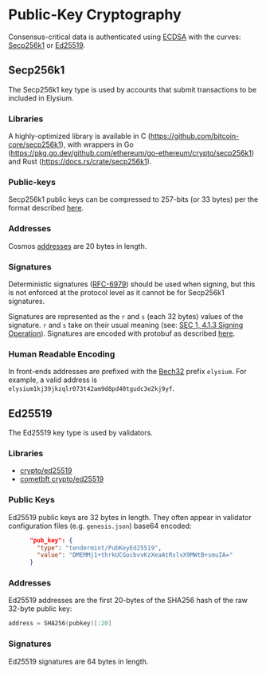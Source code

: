 # Public-Key Cryptography

<!-- toc -->

Consensus-critical data is authenticated using [ECDSA](https://www.secg.org/sec1-v2.pdf) with the curves: [Secp256k1](https://en.bitcoin.it/wiki/Secp256k1) or [Ed25519](https://en.wikipedia.org/wiki/EdDSA#Ed25519).

## Secp256k1

The Secp256k1 key type is used by accounts that submit transactions to be included in Elysium.

### Libraries

A highly-optimized library is available in C (<https://github.com/bitcoin-core/secp256k1>), with wrappers in Go (<https://pkg.go.dev/github.com/ethereum/go-ethereum/crypto/secp256k1>) and Rust (<https://docs.rs/crate/secp256k1>).

### Public-keys

Secp256k1 public keys can be compressed to 257-bits (or 33 bytes) per the format described [here](https://docs.cosmos.network/v0.46/basics/accounts.html#public-keys).

### Addresses

Cosmos [addresses](https://docs.cosmos.network/v0.46/basics/accounts.html#addresses) are 20 bytes in length.

### Signatures

Deterministic signatures ([RFC-6979](https://tools.ietf.org/rfc/rfc6979.txt)) should be used when signing, but this is not enforced at the protocol level as it cannot be for Secp256k1 signatures.

Signatures are represented as the `r` and `s` (each 32 bytes) values of the signature. `r` and `s` take on their usual meaning (see: [SEC 1, 4.1.3 Signing Operation](https://www.secg.org/sec1-v2.pdf)). Signatures are encoded with protobuf as described [here](https://docs.cosmos.network/v0.46/core/encoding.html#transaction-encoding).

### Human Readable Encoding

In front-ends addresses are prefixed with the [Bech32](https://en.bitcoin.it/wiki/Bech32) prefix `elysium`. For example, a valid address is `elysium1kj39jkzqlr073t42am9d8pd40tgudc3e2kj9yf`.

## Ed25519

The Ed25519 key type is used by validators.

<!-- markdownlint-disable-next-line MD024 -->
### Libraries

- [crypto/ed25519](https://pkg.go.dev/crypto/ed25519)
- [cometbft crypto/ed25519](https://pkg.go.dev/github.com/cometbft/cometbft@v0.37.0/crypto/ed25519)

### Public Keys

Ed25519 public keys are 32 bytes in length. They often appear in validator configuration files (e.g. `genesis.json`) base64 encoded:

```json
      "pub_key": {
        "type": "tendermint/PubKeyEd25519",
        "value": "DMEMMj1+thrkUCGocbvvKzXeaAtRslvX9MWtB+smuIA="
      }
```

<!-- markdownlint-disable-next-line MD024 -->
### Addresses

Ed25519 addresses are the first 20-bytes of the SHA256 hash of the raw 32-byte public key:

```go
address = SHA256(pubkey)[:20]
```

<!-- markdownlint-disable-next-line MD024 -->
### Signatures

Ed25519 signatures are 64 bytes in length.
